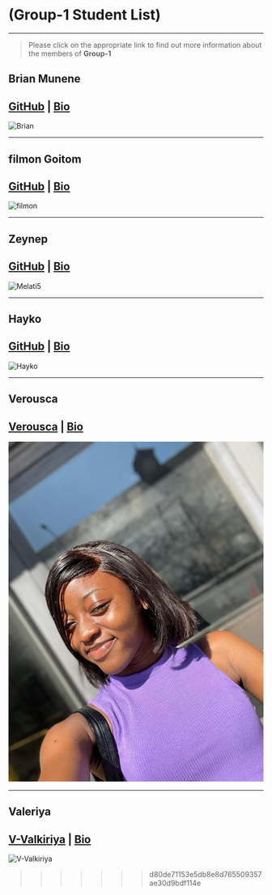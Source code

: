 # (Group-1 Student List)

---

> Please click on the appropriate link to find out more information about the
> members of **Group-1**

## Brian Munene

## [GitHub](https://github.com/BrianMunene96) | [Bio](https://github.com/HYF-Class19/workflow-group1/blob/master/student-bios/brian.md)

![Brian](https://avatars.githubusercontent.com/u/107561877?v=4)

---

## filmon Goitom

## [GitHub](https://github.com/filmon-goitom) | [Bio](https://github.com/HYF-Class19/workflow-group1/blob/master/student-bios/filmonbio.md)

![filmon](https://avatars.githubusercontent.com/u/107537323?s=400&u=f97d28a78e944cefe29f49f7abad9a3db9e53810&v=4)

---

## Zeynep

## [GitHub](https://github.com/Melati5) | [Bio](https://github.com/HYF-Class19/workflow-group1/blob/master/student-bios/melati5.md)

![Melati5](https://camo.githubusercontent.com/5d5e054779fa4a50b5af60f9ce06de546dfc49e2d209386840875d544ca722eb/68747470733a2f2f69322e6d696c696d616a2e636f6d2f692f6d696c6c697965742f37352f30783431302f3566313436393736353534323766313432343633336333372e6a7067)

---

## Hayko

## [GitHub](https://github.com/HaykoDevelop) | [Bio](https://github.com/HYF-Class19/home/blob/main/student-bios/HaykoDevelop.md)

![Hayko](https://avatars.githubusercontent.com/u/49321251?v=4)

---

## Verousca

## [Verousca](https://github.com/Verousca) | [Bio](https://github.com/HYF-Class19/home/blob/main/student-bios/VerouscaBio.md)

![Verousca](https://github.com/HYF-Class19/home/raw/main/student-bios/images/Verousca_Img.jpeg)

---

## Valeriya

## [V-Valkiriya](https://github.com/V-Valkiriya) | [Bio](https://github.com/HYF-Class19/home/blob/main/student-bios/V-Valkiriya.md)

![V-Valkiriya](https://avatars.githubusercontent.com/u/106891874?v=4)

> > > > > > > d80de71153e5db8e8d765509357ae30d9bdf114e
